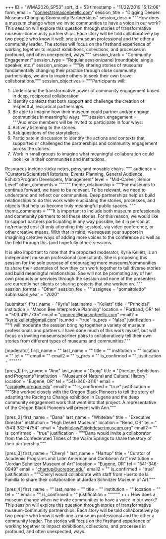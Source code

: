 +++
ID = "WMA2020_SP53"
sort_id = 53
timestamp = "11/22/2019 15:12:08"
form_email = "connect@masonbeellc.com"
session_title = "Digging Deeper: Museum-Changing Community Partnerships"
session_desc = """How does a museum change when we invite communities to have a voice in our work? This session will explore this question through stories of transformative museum-community partnerships.  Each story will be told collaboratively by two people who know it well: one a museum professional and the other a community leader. The stories will focus on the firsthand experience of working together to impact exhibitions, collections, and processes in profound, and often unexpected, ways."""
session_track = "Community Engagement"
session_type = "Regular session/panel (roundtable, single speaker, etc.)"
session_unique = """By sharing stories of museums fundamentally changing their practice through close community partnerships, we aim to inspire others to seek their own brave collaborations."""
session_objectives = """Participants will:
1.	Understand the transformative power of community engagement based in deep, reciprocal collaboration.
2.	Identify contexts that both support and challenge the creation of respectful, reciprocal partnerships.
3.	Be able to imagine how their museum could partner and/or engage communities in meaningful ways.
"""
session_engagement = """Audience members will be invited to participate in four ways:
1.	Actively listening to the stories.
2.	Ask questions of the storytellers.
3.	Participate in discussion to identify the actions and contexts that supported or challenged the partnerships and community engagement across the stories.
4.	Work in small groups to imagine what meaningful collaboration could look like in their communities and institutions.

Resources include sticky notes, pens, and movable chairs.
"""
audience = "Curators/Scientists/Historians, Events Planning, General Audience, Exhibit/Program Developers, Management"
level = "Mid-Career, Senior Level"
other_comments = """"""
theme_relationship = """For museums to continue forward, we have to be relevant. To be relevant, we need to understand and reflect our communities. Deep partnerships help us build relationships to do this work while elucidating the stories, processes, and objects that help us become truly meaningful public spaces. """
theme_comments = """It is important to include both museum professionals and community partners to tell these stories. For this reason, we would like to support partners participating in any way possible, be it in person at no/reduced cost (if only attending this session), via video conference, or other creative means. With that in mind, we request your support in imagining creative ways of adding more voices to the conference as well as the field through this (and hopefully other) sessions.

It is also important to note that the proposed moderator, Kyrie Kellett, is an independent museum professional (consultant). She is proposing this session for the sole purpose of encouraging more museums/communities to share their examples of how they can work together to tell diverse stories and build meaningful relationships. She will not be promoting any of her own products or services through the session and none of the presenters are currently her clients or sharing projects that she worked on.
"""
session_format = "Other"
session_fee = ""
assignee = "pomaitoledo"
submission_year = "2020"

[submitter]
first_name = "Kyrie"
last_name = "Kellett"
title = "Principal"
institution = "Mason Bee Interpretive Planning"
location = "Portland, OR"
tel = "503.419.7735"
email = "connect@masonbeellc.com"
email2 = "kyrie.kellett@gmail.com"
is_mod = "true"
is_pres = "false"
justification = """I will moderate the session bringing together a variety of museum professionals and partners. I have done much of this work myself, but will focus on inviting museums/partner pairs to collaboratively tell their own stories from different types of museums and communities."""

[moderator]
first_name = ""
last_name = ""
title = ""
institution = ""
location = ""
tel = ""
email = ""
email2 = ""
is_pres = ""
is_confirmed = ""
justification = """"""

[pres_1]
first_name = "Ann"
last_name = "Craig"
title = "Director, Exhibitions and Programs"
institution = "Museum of Natural and Cultural History"
location = "Eugene, OR"
tel = "541-346-3116"
email = "acraig@uoregon.edu"
email2 = ""
is_confirmed = "true"
justification = """She worked closely with the Oregon Black Pioneers to tell the story of adapting the Racing to Change exhibition in Eugene and the deep community engagement work that went into that project. A representative of the Oregon Black Pioneers will present with Ann."""

[pres_2]
first_name = "Dana"
last_name = "Whitelaw"
title = "Executive Director"
institution = "High Desert Museum"
location = "Bend, OR"
tel = "(541) 382-4754"
email = "dwhitelaw@highdesertmuseum.org"
email2 = ""
is_confirmed = "true"
justification = """Dana would invite a collaborator from the Confederated Tribes of the Warm Springs to share the story of their partnership."""

[pres_3]
first_name = "Cheryl "
last_name = "Hartup"
title = "Curator of Academic Programs and Latin American and Caribbean Art"
institution = "Jordan Schnitzer Museum of Art"
location = "Eugene, OR"
tel = "541-346-0949"
email = "chartup@uoregon.edu"
email2 = ""
is_confirmed = "true"
justification = """Cheryl would collaborate with staff from Huerto de la Familia to share their collaboration at Jordan Schnitzer Museum of Art."""

[pres_4]
first_name = ""
last_name = ""
title = ""
institution = ""
location = ""
tel = ""
email = ""
is_confirmed = ""
justification = """"""
+++
How does a museum change when we invite communities to have a voice in our work? This session will explore this question through stories of transformative museum-community partnerships.  Each story will be told collaboratively by two people who know it well: one a museum professional and the other a community leader. The stories will focus on the firsthand experience of working together to impact exhibitions, collections, and processes in profound, and often unexpected, ways.